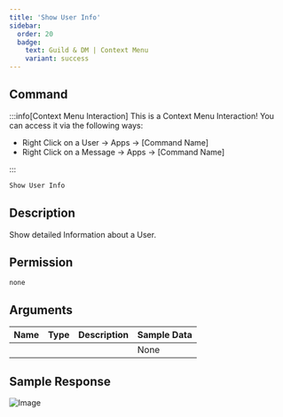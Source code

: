 ```yaml
---
title: 'Show User Info'
sidebar:
  order: 20
  badge:
    text: Guild & DM | Context Menu
    variant: success
---
```


## Command

:::info[Context Menu Interaction]
This is a Context Menu Interaction! You can access it via the following ways:

- Right Click on a User -> Apps -> [Command Name]
- Right Click on a Message -> Apps -> [Command Name]

:::

```txt
Show User Info
```

## Description

Show detailed Information about a User.

## Permission

` none `

## Arguments

| Name | Type | Description | Sample Data |
| ---- | ---- | ----------- | ----------- |
|  |  |  | None |

## Sample Response

![Image](https://cdn.utilbot.co/2021-08-13_23-58-19_9af915fb-ac12-409e-a5e1-cec837901824.png)
